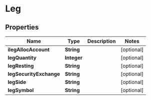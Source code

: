 # Leg

## Properties
Name | Type | Description | Notes
------------ | ------------- | ------------- | -------------
**ilegAllocAccount** | **String** |  |  [optional]
**legQuantity** | **Integer** |  |  [optional]
**legResting** | **String** |  |  [optional]
**legSecurityExchange** | **String** |  |  [optional]
**legSide** | **String** |  |  [optional]
**legSymbol** | **String** |  |  [optional]

